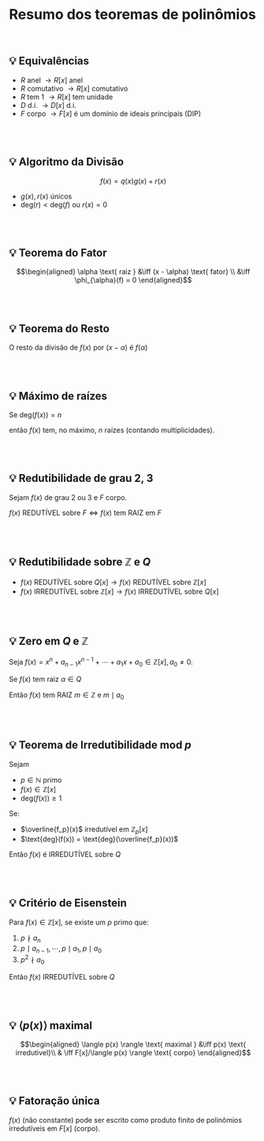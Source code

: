 # Resumo dos teoremas de polinômios

<br>

## 💡 Equivalências

- $R$ anel $\rightarrow R[x]$ anel
- $R$ comutativo $\rightarrow R[x]$ comutativo
- $R$ tem 1 $\rightarrow R[x]$ tem unidade
- $D$ d.i. $\rightarrow D[x]$ d.i.
- $F$ corpo $\rightarrow F[x]$ é um domínio de ideais principais (DIP)

<br>
<br>

## 💡 Algoritmo da Divisão

```math
f(x) = q(x)g(x) + r(x)
```

- $g(x), r(x)$ únicos
- $\text{deg}(r) < \text{deg}(f)$ ou $r(x) = 0$

<br>
<br>

## 💡 Teorema do Fator

```math
\begin{aligned}
  \alpha \text{ raiz } &\iff (x - \alpha) \text{ fator} \\
  &\iff \phi_{\alpha}(f) = 0
\end{aligned}
```

<br>
<br>

## 💡 Teorema do Resto

O resto da divisão de $f(x)$ por $(x-\alpha)$ é $f(\alpha)$

<br>
<br>

## 💡 Máximo de raízes

Se $\text{deg}(f(x)) = n$

então $f(x)$ tem, no máximo, $n$ raízes (contando multiplicidades).

<br>
<br>

## 💡 Redutibilidade de grau 2, 3

Sejam $f(x)$ de grau 2 ou 3 e $F$ corpo.

$f(x)$ REDUTÍVEL sobre $F \iff f(x)$ tem RAIZ em $F$

<br>
<br>

## 💡 Redutibilidade sobre $\mathbb{Z}$ e $Q$

- $f(x)$ REDUTÍVEL sobre $Q[x] \rightarrow f(x)$ REDUTÍVEL sobre $\mathbb{Z}[x]$
- $f(x)$ IRREDUTÍVEL sobre $\mathbb{Z}[x] \rightarrow f(x)$ IRREDUTÍVEL sobre $Q[x]$

<br>
<br>

## 💡 Zero em $Q$ e $\mathbb{Z}$

Seja $f(x) = x^n + a_{n-1}x^{n-1} + \cdots + a_{1}x + a_0 \in \mathbb{Z}[x], a_0 \neq 0$.

Se $f(x)$ tem raiz $\alpha \in Q$

Então $f(x)$ tem RAIZ $m \in \mathbb{Z}$ e $m \mid a_0$

<br>
<br>

## 💡 Teorema de Irredutibilidade $\text{mod } p$

Sejam

- $p \in \mathbb{N}$ primo
- $f(x) \in \mathbb{Z}[x]$
- $\text{deg}(f(x)) \ge 1$

Se:

- $\overline{f_p}(x)$ irredutível em $\mathbb{Z}_p[x]$
- $\text{deg}(f(x)) = \text{deg}(\overline{f_p}(x))$

Então $f(x)$ é IRREDUTÍVEL sobre $Q$

<br>
<br>

## 💡 Critério de Eisenstein

Para $f(x) \in \mathbb{Z}[x]$, se existe um $p$ primo que:

1. $p \nmid a_n$
2. $p \mid a_{n-1}, \cdots, p \mid a_1, p \mid a_0$
3. $p^2 \nmid a_0$

Então $f(x)$ IRREDUTÍVEL sobre $Q$

<br>
<br>

## 💡 $\langle p(x) \rangle$ maximal

```math
\begin{aligned}
    \langle p(x) \rangle \text{ maximal } &\iff p(x) \text{ irredutivel}\\
    & \iff F[x]/\langle p(x) \rangle \text{ corpo}
\end{aligned}
```

<br>
<br>

## 💡 Fatoração única

$f(x)$ (não constante) pode ser escrito como produto finito de polinômios irredutíveis em $F[x]$ (corpo).
